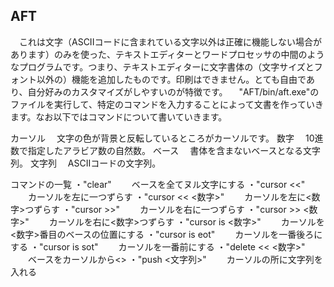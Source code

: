 ## AFT

　これは文字（ASCIIコードに含まれている文字以外は正確に機能しない場合があります）のみを使った、テキストエディターとワードプロセッサの中間のようなプログラムです。つまり、テキストエディターに文字書体の（文字サイズとフォント以外の）機能を追加したものです。印刷はできません。とても自由であり、自分好みのカスタマイズがしやすいのが特徴です。
　"AFT/bin/aft.exe"のファイルを実行して、特定のコマンドを入力することによって文書を作っていきます。なお以下ではコマンドについて書いていきます。

カーソル
　文字の色が背景と反転しているところがカーソルです。
数字
　10進数で指定したアラビア数の自然数。
ベース
　書体を含まないベースとなる文字列。
文字列
　ASCIIコードの文字列。

コマンドの一覧
・"clear"
　　ベースを全てヌル文字にする
・"cursor <<"
　　カーソルを左に一つずらす
・"cursor << <数字>"
　　カーソルを左に<数字>つずらす
・"cursor >>"
　　カーソルを右に一つずらす
・"cursor >> <数字>"
　　カーソルを右に<数字>つずらす
・"cursor is <数字>"
　　カーソルを<数字>番目のベースの位置にする
・"cursor is eot"
　　カーソルを一番後ろにする
・"cursor is sot"
　　カーソルを一番前にする
・"delete << <数字>"
　　ベースをカーソルから<>
・"push <文字列>"
　　カーソルの所に文字列を入れる
